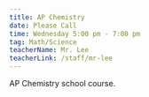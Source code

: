 ```yaml
---
title: AP Chemistry
date: Please Call
time: Wednesday 5:00 pm - 7:00 pm
tag: Math/Science
teacherName: Mr. Lee
teacherLink: /staff/mr-lee
---
```

AP Chemistry school course.